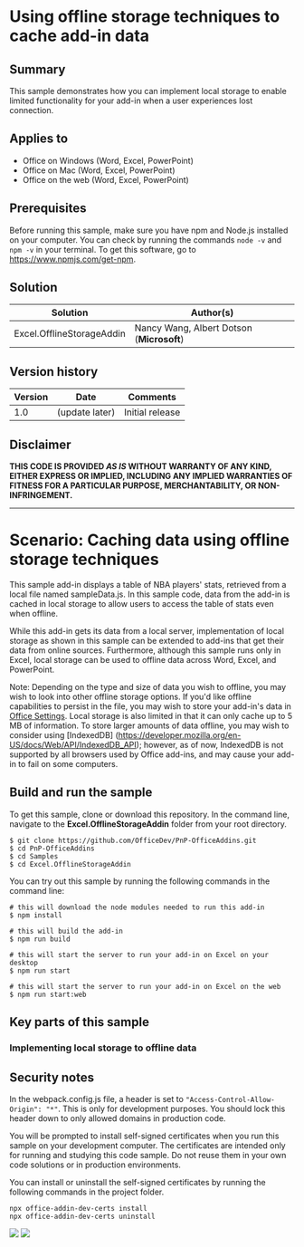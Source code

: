 # Using offline storage techniques to cache add-in data

## Summary

This sample demonstrates how you can implement local storage to enable limited functionality for your add-in when a user experiences lost connection.

## Applies to

-  Office on Windows (Word, Excel, PowerPoint)
-  Office on Mac (Word, Excel, PowerPoint)
-  Office on the web (Word, Excel, PowerPoint)

## Prerequisites

Before running this sample, make sure you have npm and Node.js installed on your computer. You can check by running the commands `node -v` and `npm -v` in your terminal. To get this software, go to https://www.npmjs.com/get-npm.

## Solution

Solution | Author(s)
---------|----------
Excel.OfflineStorageAddin | Nancy Wang, Albert Dotson (**Microsoft**)

## Version history

Version  | Date | Comments
---------| -----| --------
1.0  | (update later) | Initial release

## Disclaimer

**THIS CODE IS PROVIDED *AS IS* WITHOUT WARRANTY OF ANY KIND, EITHER EXPRESS OR IMPLIED, INCLUDING ANY IMPLIED WARRANTIES OF FITNESS FOR A PARTICULAR PURPOSE, MERCHANTABILITY, OR NON-INFRINGEMENT.**

----------
# Scenario: Caching data using offline storage techniques
This sample add-in displays a table of NBA players' stats, retrieved from a local file named sampleData.js. In this sample code, data from the add-in is cached in local storage to allow users to access the table of stats even when offline. 

While this add-in gets its data from a local server, implementation of local storage as shown in this sample can be extended to add-ins that get their data from online sources. Furthermore, although this sample runs only in Excel, local storage can be used to offline data across Word, Excel, and PowerPoint.

Note: Depending on the type and size of data you wish to offline, you may wish to look into other offline storage options. If you'd like offline capabilities to persist in the file, you may wish to store your add-in's data in [Office Settings](https://docs.microsoft.com/en-us/javascript/api/office/office.settings?view=office-js). Local storage is also limited in that it can only cache up to 5 MB of information. To store larger amounts of data offline, you may wish to consider using [IndexedDB] (https://developer.mozilla.org/en-US/docs/Web/API/IndexedDB_API); however, as of now, IndexedDB is not supported by all browsers used by Office add-ins, and may cause your add-in to fail on some computers.

## Build and run the sample

To get this sample, clone or download this repository. In the command line, navigate to the **Excel.OfflineStorageAddin** folder from your root directory.
```
$ git clone https://github.com/OfficeDev/PnP-OfficeAddins.git
$ cd PnP-OfficeAddins
$ cd Samples
$ cd Excel.OfflineStorageAddin
```
You can try out this sample by running the following commands in the command line:
```
# this will download the node modules needed to run this add-in
$ npm install

# this will build the add-in 
$ npm run build

# this will start the server to run your add-in on Excel on your desktop
$ npm run start

# this will start the server to run your add-in on Excel on the web
$ npm run start:web
```
## Key parts of this sample

### Implementing local storage to offline data


## Security notes

In the webpack.config.js file, a header is set to  `"Access-Control-Allow-Origin": "*"`. This is only for development purposes. You should lock this header down to only allowed domains in production code.

You will be prompted to install self-signed certificates when you run this sample on your development computer. The certificates are intended only for running and studying this code sample. Do not reuse them in your own code solutions or in production environments.

You can install or uninstall the self-signed certificates by running the following commands in the project folder.

```cli
npx office-addin-dev-certs install
npx office-addin-dev-certs uninstall
```
<img src="https://telemetry.sharepointpnp.com/pnp-officeaddins/excel-custom-functions/storage" />


<img src="https://telemetry.sharepointpnp.com/officedev/samples/readme-template" />
